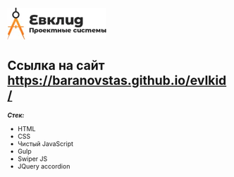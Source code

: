 ![Ссылка на изображение](https://raw.githubusercontent.com/baranovstas/evlkid/main/img/header__logo.webp)

# Ссылка на сайт https://baranovstas.github.io/evlkid/

**_Стек:_**

- HTML
- CSS
- Чистый JavaScript
- Gulp
- Swiper JS
- JQuery accordion
